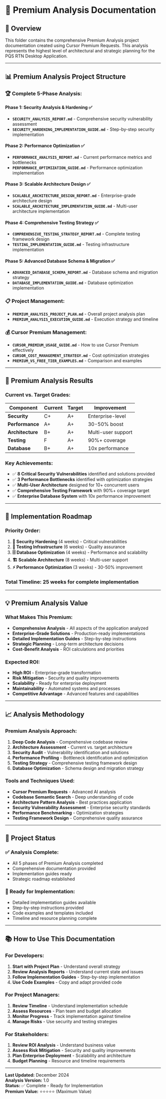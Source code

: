 # 🚀 Premium Analysis Documentation

## 🎯 **Overview**

This folder contains the comprehensive Premium Analysis project documentation created using Cursor Premium Requests. This analysis represents the highest level of architectural and strategic planning for the PQS RTN Desktop Application.

---

## 📊 **Premium Analysis Project Structure**

### **🏆 Complete 5-Phase Analysis:**

#### **Phase 1: Security Analysis & Hardening** ✅
- **`SECURITY_ANALYSIS_REPORT.md`** - Comprehensive security vulnerability assessment
- **`SECURITY_HARDENING_IMPLEMENTATION_GUIDE.md`** - Step-by-step security implementation

#### **Phase 2: Performance Optimization** ✅
- **`PERFORMANCE_ANALYSIS_REPORT.md`** - Current performance metrics and bottlenecks
- **`PERFORMANCE_OPTIMIZATION_GUIDE.md`** - Performance optimization implementation

#### **Phase 3: Scalable Architecture Design** ✅
- **`SCALABLE_ARCHITECTURE_DESIGN_REPORT.md`** - Enterprise-grade architecture design
- **`SCALABLE_ARCHITECTURE_IMPLEMENTATION_GUIDE.md`** - Multi-user architecture implementation

#### **Phase 4: Comprehensive Testing Strategy** ✅
- **`COMPREHENSIVE_TESTING_STRATEGY_REPORT.md`** - Complete testing framework design
- **`TESTING_IMPLEMENTATION_GUIDE.md`** - Testing infrastructure implementation

#### **Phase 5: Advanced Database Schema & Migration** ✅
- **`ADVANCED_DATABASE_SCHEMA_REPORT.md`** - Database schema and migration strategy
- **`DATABASE_IMPLEMENTATION_GUIDE.md`** - Database optimization implementation

### **📋 Project Management:**
- **`PREMIUM_ANALYSIS_PROJECT_PLAN.md`** - Overall project analysis plan
- **`PREMIUM_ANALYSIS_EXECUTION_GUIDE.md`** - Execution strategy and timeline

### **💰 Cursor Premium Management:**
- **`CURSOR_PREMIUM_USAGE_GUIDE.md`** - How to use Cursor Premium effectively
- **`CURSOR_COST_MANAGEMENT_STRATEGY.md`** - Cost optimization strategies
- **`PREMIUM_VS_FREE_TIER_EXAMPLES.md`** - Comparison and examples

---

## 🎯 **Premium Analysis Results**

### **Current vs. Target Grades:**
| Component | Current | Target | Improvement |
|-----------|---------|--------|-------------|
| **Security** | C+ | A+ | Enterprise-level |
| **Performance** | A+ | A+ | 30-50% boost |
| **Architecture** | B+ | A+ | Multi-user support |
| **Testing** | F | A+ | 90%+ coverage |
| **Database** | B+ | A+ | 10x performance |

### **Key Achievements:**
- ✅ **8 Critical Security Vulnerabilities** identified and solutions provided
- ✅ **3 Performance Bottlenecks** identified with optimization strategies
- ✅ **Multi-User Architecture** designed for 10+ concurrent users
- ✅ **Comprehensive Testing Framework** with 90%+ coverage target
- ✅ **Enterprise Database System** with 10x performance improvement

---

## 🚀 **Implementation Roadmap**

### **Priority Order:**
1. **🔐 Security Hardening** (4 weeks) - Critical vulnerabilities
2. **🧪 Testing Infrastructure** (6 weeks) - Quality assurance
3. **🗄️ Database Optimization** (4 weeks) - Performance and scalability
4. **🏗️ Scalable Architecture** (8 weeks) - Multi-user support
5. **⚡ Performance Optimization** (3 weeks) - 30-50% improvement

### **Total Timeline:** 25 weeks for complete implementation

---

## 💡 **Premium Analysis Value**

### **What Makes This Premium:**
- **Comprehensive Analysis** - All aspects of the application analyzed
- **Enterprise-Grade Solutions** - Production-ready implementations
- **Detailed Implementation Guides** - Step-by-step instructions
- **Strategic Planning** - Long-term architecture decisions
- **Cost-Benefit Analysis** - ROI calculations and priorities

### **Expected ROI:**
- **High ROI** - Enterprise-grade transformation
- **Risk Mitigation** - Security and quality improvements
- **Scalability** - Ready for enterprise deployment
- **Maintainability** - Automated systems and processes
- **Competitive Advantage** - Advanced features and capabilities

---

## 📈 **Analysis Methodology**

### **Premium Analysis Approach:**
1. **Deep Code Analysis** - Comprehensive codebase review
2. **Architecture Assessment** - Current vs. target architecture
3. **Security Audit** - Vulnerability identification and solutions
4. **Performance Profiling** - Bottleneck identification and optimization
5. **Testing Strategy** - Comprehensive testing framework design
6. **Database Optimization** - Schema design and migration strategy

### **Tools and Techniques Used:**
- **Cursor Premium Requests** - Advanced AI analysis
- **Codebase Semantic Search** - Deep understanding of code
- **Architecture Pattern Analysis** - Best practices application
- **Security Vulnerability Assessment** - Enterprise security standards
- **Performance Benchmarking** - Optimization strategies
- **Testing Framework Design** - Comprehensive quality assurance

---

## 🎉 **Project Status**

### **✅ Analysis Complete:**
- All 5 phases of Premium Analysis completed
- Comprehensive documentation provided
- Implementation guides ready
- Strategic roadmap established

### **🚀 Ready for Implementation:**
- Detailed implementation guides available
- Step-by-step instructions provided
- Code examples and templates included
- Timeline and resource planning complete

---

## 📚 **How to Use This Documentation**

### **For Developers:**
1. **Start with Project Plan** - Understand overall strategy
2. **Review Analysis Reports** - Understand current state and issues
3. **Follow Implementation Guides** - Step-by-step implementation
4. **Use Code Examples** - Copy and adapt provided code

### **For Project Managers:**
1. **Review Timeline** - Understand implementation schedule
2. **Assess Resources** - Plan team and budget allocation
3. **Monitor Progress** - Track implementation against timeline
4. **Manage Risks** - Use security and testing strategies

### **For Stakeholders:**
1. **Review ROI Analysis** - Understand business value
2. **Assess Risk Mitigation** - Security and quality improvements
3. **Plan Enterprise Deployment** - Scalability and architecture
4. **Budget Planning** - Resource and timeline requirements

---

**Last Updated:** December 2024  
**Analysis Version:** 1.0  
**Status:** ✅ Complete - Ready for Implementation  
**Premium Value:** ⭐⭐⭐⭐⭐ (Maximum Value)
